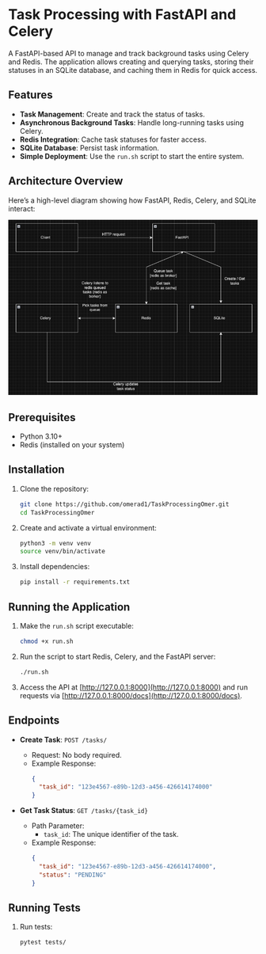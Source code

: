 # Task Processing with FastAPI and Celery

A FastAPI-based API to manage and track background tasks using Celery and Redis.
The application allows creating and querying tasks, 
storing their statuses in an SQLite database, and caching them in Redis for quick access.

## Features

- **Task Management**: Create and track the status of tasks.
- **Asynchronous Background Tasks**: Handle long-running tasks using Celery.
- **Redis Integration**: Cache task statuses for faster access.
- **SQLite Database**: Persist task information.
- **Simple Deployment**: Use the `run.sh` script to start the entire system.


## Architecture Overview
Here’s a high-level diagram showing how FastAPI, Redis, Celery, and SQLite interact:

![diagram.png](diagram.png)


## Prerequisites

- Python 3.10+
- Redis (installed on your system)

## Installation

1. Clone the repository:
    ```bash
    git clone https://github.com/omerad1/TaskProcessingOmer.git
    cd TaskProcessingOmer
    ```

2. Create and activate a virtual environment:
    ```bash
    python3 -m venv venv
    source venv/bin/activate
    ```

3. Install dependencies:
    ```bash
    pip install -r requirements.txt
    ```

## Running the Application

1. Make the `run.sh` script executable:
    ```bash
    chmod +x run.sh
    ```

2. Run the script to start Redis, Celery, and the FastAPI server:
    ```bash
    ./run.sh
    ```

3. Access the API at [http://127.0.0.1:8000](http://127.0.0.1:8000) and run requests via [http://127.0.0.1:8000/docs](http://127.0.0.1:8000/docs).

## Endpoints

- **Create Task**: `POST /tasks/`
    - Request: No body required.
    - Example Response:
      ```json
      {
        "task_id": "123e4567-e89b-12d3-a456-426614174000"
      }
      ```

- **Get Task Status**: `GET /tasks/{task_id}`
    - Path Parameter:
      - `task_id`: The unique identifier of the task.
    - Example Response:
      ```json
      {
        "task_id": "123e4567-e89b-12d3-a456-426614174000",
        "status": "PENDING"
      }
      ```

## Running Tests

1. Run tests:
    ```bash
    pytest tests/
    ```
